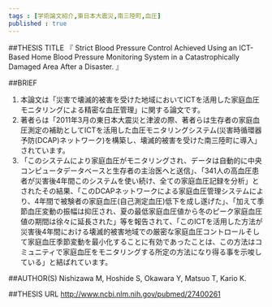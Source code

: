 ```yaml
--- 
tags : [学術論文紹介,東日本大震災,南三陸町,血圧] 
published : true
---
```


##THESIS TITLE
『
Strict Blood Pressure Control Achieved Using an ICT-Based Home Blood Pressure Monitoring System in a Catastrophically Damaged Area After a Disaster.
』
  
##BRIEF
1. 本論文は「災害で壊滅的被害を受けた地域においてICTを活用した家庭血圧モニタリングによる精密な血圧管理」に関する論文です。
1. 著者らは「2011年3月の東日本大震災と津波の際、著者らは生存者の家庭血圧測定の補助としてICTを活用した血圧モニタリングシステム(災害時循環器予防(DCAP)ネットワーク)を構築し、壊滅的被害を受けた南三陸町に導入」されています。
1. 「このシステムにより家庭血圧がモニタリングされ、データは自動的に中央コンピュータデータベースと生存者の主治医へと送信」、「341人の高血圧患者が災害後4年間このシステムを使い続け、全ての家庭血圧記録を分析」とされたその結果、「このDCAPネットワークによる家庭血圧管理システムにより、4年間で被験者の家庭血圧(自己測定血圧)低下を成し遂げた」、「加えて季節血圧変動の振幅は抑圧され、夏の最低家庭血圧値から冬のピーク家庭血圧値の期間は徐々に延長された」等を報告されて、「このICTを活用した方法が災害後4年間における壊滅的被害地域での厳密な家庭血圧コントロールそして家庭血圧季節変動を最小化することに有効であったことは、この方法はコミュニティで家庭血圧をモニタリングする所定の方法になり得る事を示唆している」と結ばれています。




##AUTHOR(S)
Nishizawa M, Hoshide S, Okawara Y, Matsuo T, Kario K.
  
##THESIS URL
[
http://www.ncbi.nlm.nih.gov/pubmed/27400261
](
http://www.ncbi.nlm.nih.gov/pubmed/27400261
)